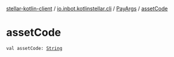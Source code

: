 [stellar-kotlin-client](../../index.md) / [io.inbot.kotlinstellar.cli](../index.md) / [PayArgs](index.md) / [assetCode](./asset-code.md)

# assetCode

`val assetCode: `[`String`](https://kotlinlang.org/api/latest/jvm/stdlib/kotlin/-string/index.html)